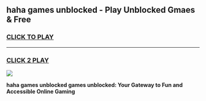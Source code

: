 
## haha games unblocked - Play Unblocked Gmaes & Free
<h3>
<a href="https://premium.freeplayer.one?title=haha_games_unblocked&ref=19F">CLICK TO PLAY</a></h3>
<hr>

<h3>
<a href="https://premium.freeplayer.one?title=haha_games_unblocked&ref=19F">CLICK 2 PLAY</a>
  
</h3>

<a href="https://premium.freeplayer.one?title=haha_games_unblocked&ref=19F/"><img src="https://clearcache.store/games.png"></a>


**haha games unblocked games unblocked: Your Gateway to Fun and Accessible Online Gaming**

